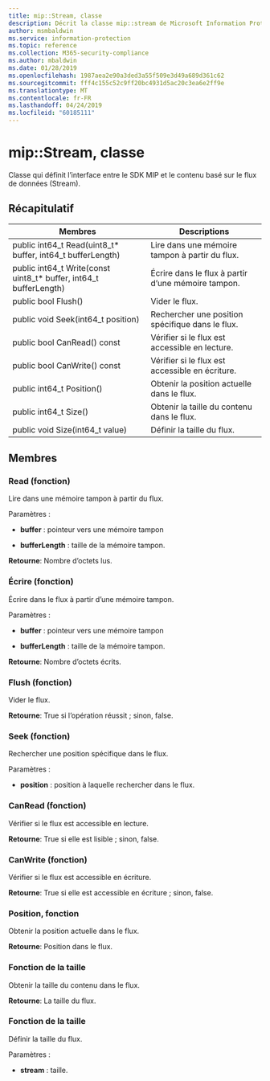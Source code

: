 ```yaml
---
title: mip::Stream, classe
description: Décrit la classe mip::stream de Microsoft Information Protection (MIP) SDK.
author: msmbaldwin
ms.service: information-protection
ms.topic: reference
ms.collection: M365-security-compliance
ms.author: mbaldwin
ms.date: 01/28/2019
ms.openlocfilehash: 1987aea2e90a3ded3a55f509e3d49a689d361c62
ms.sourcegitcommit: fff4c155c52c9ff20bc4931d5ac20c3ea6e2ff9e
ms.translationtype: MT
ms.contentlocale: fr-FR
ms.lasthandoff: 04/24/2019
ms.locfileid: "60185111"
---
```

# <a name="class-mipstream"></a>mip::Stream, classe 
Classe qui définit l’interface entre le SDK MIP et le contenu basé sur le flux de données (Stream).
  
## <a name="summary"></a>Récapitulatif
 Membres                        | Descriptions                                
--------------------------------|---------------------------------------------
public int64_t Read(uint8_t* buffer, int64_t bufferLength)  |  Lire dans une mémoire tampon à partir du flux.
public int64_t Write(const uint8_t* buffer, int64_t bufferLength)  |  Écrire dans le flux à partir d’une mémoire tampon.
public bool Flush()  |  Vider le flux.
public void Seek(int64_t position)  |  Rechercher une position spécifique dans le flux.
public bool CanRead() const  |  Vérifier si le flux est accessible en lecture.
public bool CanWrite() const  |  Vérifier si le flux est accessible en écriture.
public int64_t Position()  |  Obtenir la position actuelle dans le flux.
public int64_t Size()  |  Obtenir la taille du contenu dans le flux.
public void Size(int64_t value)  |  Définir la taille du flux.
  
## <a name="members"></a>Membres
  
### <a name="read-function"></a>Read (fonction)
Lire dans une mémoire tampon à partir du flux.

Paramètres :  
* **buffer** : pointeur vers une mémoire tampon 


* **bufferLength** : taille de la mémoire tampon. 



  
**Retourne**: Nombre d’octets lus.
  
### <a name="write-function"></a>Écrire (fonction)
Écrire dans le flux à partir d’une mémoire tampon.

Paramètres :  
* **buffer** : pointeur vers une mémoire tampon 


* **bufferLength** : taille de la mémoire tampon. 



  
**Retourne**: Nombre d’octets écrits.
  
### <a name="flush-function"></a>Flush (fonction)
Vider le flux.

  
**Retourne**: True si l’opération réussit ; sinon, false.
  
### <a name="seek-function"></a>Seek (fonction)
Rechercher une position spécifique dans le flux.

Paramètres :  
* **position** : position à laquelle rechercher dans le flux.


  
### <a name="canread-function"></a>CanRead (fonction)
Vérifier si le flux est accessible en lecture.

  
**Retourne**: True si elle est lisible ; sinon, false.
  
### <a name="canwrite-function"></a>CanWrite (fonction)
Vérifier si le flux est accessible en écriture.

  
**Retourne**: True si elle est accessible en écriture ; sinon, false.
  
### <a name="position-function"></a>Position, fonction
Obtenir la position actuelle dans le flux.

  
**Retourne**: Position dans le flux.
  
### <a name="size-function"></a>Fonction de la taille
Obtenir la taille du contenu dans le flux.

  
**Retourne**: La taille du flux.
  
### <a name="size-function"></a>Fonction de la taille
Définir la taille du flux.

Paramètres :  
* **stream** : taille.

